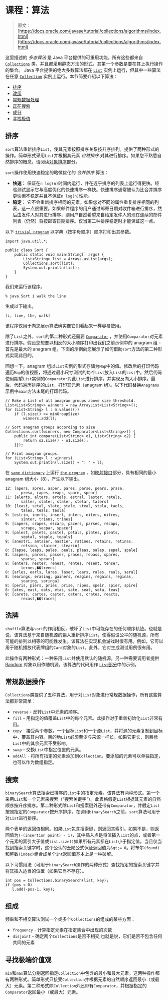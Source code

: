 # 课程：算法

> 原文： [https://docs.oracle.com/javase/tutorial/collections/algorithms/index.html](https://docs.oracle.com/javase/tutorial/collections/algorithms/index.html)

这里描述的 _多态算法_ 是 Java 平台提供的可重用功能。所有这些都来自 [`Collections`](https://docs.oracle.com/javase/8/docs/api/java/util/Collections.html) 类，并且都采用静态方法的形式，其第一个参数是要在其上执行操作的集合。 Java 平台提供的绝大多数算法都在 [`List`](https://docs.oracle.com/javase/8/docs/api/java/util/List.html) 实例上运行，但其中一些算法在任意 [`Collection`](https://docs.oracle.com/javase/8/docs/api/java/util/Collection.html) 实例上运行。本节简要介绍以下算法：

*   [排序](#sorting)
*   [改组](#shuffling)
*   [常规数据处理](#rdm)
*   [正在搜索](#searching)
*   [成分](#composition)
*   [寻找极值](#fev)

## 排序

`sort`算法重新排序`List`，使其元素按照排序关系按升序排列。提供了两种形式的操作。简单形式采用`List`并根据其元素 _自然排序_ 对其进行排序。如果您不熟悉自然排序的概念，请阅读[对象排序](../interfaces/order.html)部分。

`sort`操作使用快速稳定的略微优化的 _合并排序_ 算法：

*   **快速：** 保证在`n log(n)`时间内运行，并在近乎排序的列表上运行得更快。经验测试显示它与高度优化的快速排序一样快。快速排序通常被认为比合并排序更快但不稳定并且不保证`n log(n)`性能。
*   **稳定：** 它不会重新排序相同的元素。如果您对不同的属性重复排序相同的列表，这一点很重要。如果邮件程序的用户通过邮寄日期对收件箱进行排序，然后由发件人对其进行排序，则用户自然希望来自给定发件人的现在连续的邮件列表（仍然）将按邮寄日期排序。仅当第二种排序稳定时才能保证这一点。

以下 [`trivial program`](examples/Sort.java) 以字典（按字母顺序）顺序打印出其参数。

```
import java.util.*;

public class Sort {
    public static void main(String[] args) {
        List<String> list = Arrays.asList(args);
        Collections.sort(list);
        System.out.println(list);
    }
}

```

我们来运行该程序。

```
% java Sort i walk the line

```

生成以下输出。

```
[i, line, the, walk]

```

该程序仅用于向您展示算法确实像它们看起来一样容易使用。

除了`List`之外，`sort`的第二种形式还需要 [`Comparator`](https://docs.oracle.com/javase/8/docs/api/java/util/Comparator.html) ，并使用`Comparator`对元素进行排序。假设您想要以相反的大小顺序打印出我们之前示例中的 anagram 组 - 首先是最大的 anagram 组。下面的示例向您展示了如何借助`sort`方法的第二种形式实现此目的。

回想一下，anagram 组以`List`实例的形式存储为`Map`中的值。修改后的打印代码遍历`Map`的值视图，将通过最小尺寸测试的每个`List`放入`List`的`List`中。然后代码使用期望`List`实例的`Comparator`对此`List`进行排序，并实现反向大小排序。最后，代码遍历排序的`List`，打印其元素（anagram 组）。以下代码替换`Anagrams`示例中`main`方法末尾的打印代码。

```
// Make a List of all anagram groups above size threshold.
List<List<String>> winners = new ArrayList<List<String>>();
for (List<String> l : m.values())
    if (l.size() >= minGroupSize)
        winners.add(l);

// Sort anagram groups according to size
Collections.sort(winners, new Comparator<List<String>>() {
    public int compare(List<String> o1, List<String> o2) {
        return o2.size() - o1.size();
    }});

// Print anagram groups.
for (List<String> l : winners)
    System.out.println(l.size() + ": " + l);

```

在 [`same dictionary`](../interfaces/examples/dictionary.txt) 上运行 [`the program`](examples/Anagrams2.java) ，如[映射接口](../interfaces/map.html)部分，具有相同的最小 anagram 组大小（8），产生以下输出。

```
12: [apers, apres, asper, pares, parse, pears, prase,
       presa, rapes, reaps, spare, spear]
11: [alerts, alters, artels, estral, laster, ratels,
       salter, slater, staler, stelar, talers]
10: [least, setal, slate, stale, steal, stela, taels,
       tales, teals, tesla]
9: [estrin, inerts, insert, inters, niters, nitres,
       sinter, triens, trines]
9: [capers, crapes, escarp, pacers, parsec, recaps,
       scrape, secpar, spacer]
9: [palest, palets, pastel, petals, plates, pleats,
       septal, staple, tepals]
9: [anestri, antsier, nastier, ratines, retains, retinas,
       retsina, stainer, stearin]
8: [lapse, leaps, pales, peals, pleas, salep, sepal, spale]
8: [aspers, parses, passer, prases, repass, spares,
       sparse, spears]
8: [enters, nester, renest, rentes, resent, tenser,
       ternes,��treens]
8: [arles, earls, lares, laser, lears, rales, reals, seral]
8: [earings, erasing, gainers, reagins, regains, reginas,
       searing, seringa]
8: [peris, piers, pries, prise, ripes, speir, spier, spire]
8: [ates, east, eats, etas, sate, seat, seta, teas]
8: [carets, cartes, caster, caters, crates, reacts,
       recast,��traces]

```

## 洗牌

`shuffle`算法与`sort`的作用相反，破坏了`List`中可能存在的任何顺序轨迹。也就是说，该算法基于来自随机源的输入重新排序`List`，使得假设公平的随机源，所有可能的排列以相等的可能性发生。该算法在实现机会游戏时很有用。例如，它可以用于随机播放代表牌组的`Card`对象的`List`。此外，它对生成测试用例很有用。

此操作有两种形式：一种采用`List`并使用默认的随机源，另一种需要调用者提供 [Random](https://docs.oracle.com/javase/8/docs/api/java/util/Random.html) 对象以用作随机源。该算法的代码用作 [`List`部分](../interfaces/list.html#shuffle)中的示例。

## 常规数据操作

`Collections`类提供了五种算法，用于对`List`对象进行常规数据操作，所有这些算法都非常简单：

*   `reverse` - 反转`List`中元素的顺序。
*   `fill` - 用指定的值覆盖`List`中的每个元素。此操作对于重新初始化`List`非常有用。
*   `copy` - 接受两个参数，一个目标`List`和一个源`List`，并将源的元素复制到目标中，覆盖其内容。目的地`List`必须至少与来源一样长。如果它更长，则目标`List`中的其余元素不受影响。
*   `swap` - 交换`List`中指定位置的元素。
*   `addAll` - 将所有指定的元素添加到`Collection`。要添加的元素可以单独指定，也可以作为数组指定。

## 搜索

`binarySearch`算法搜索已排序的`List`中的指定元素。该算法有两种形式。第一个采用`List`和一个元素来搜索（“搜索关键字”）。此表格假定`List`根据其元素的自然顺序按升序排序。第二种形式除`List`和搜索键外还带有`Comparator`，并假定`List`按照指定的`Comparator`按升序排序。在调用`binarySearch`之前，`sort`算法可用于对`List`进行排序。

两个表单的返回值相同。如果`List`包含搜索键，则返回其索引。如果不是，则返回值为`(-(insertion point) - 1)`，其中插入点是将值插入`List`的点，或者第一个元素的索引大于值或`list.size()`如果所有元素都在`List`小于指定值。当且仅当找到搜索关键字时，这个公认的丑陋公式保证返回值为`&gt;= 0`。将布尔`(found)`和整数`(index)`组合成单个`int`返回值基本上是一种破解。

以下习惯用法（可用于`binarySearch`操作的两种形式）查找指定的搜索关键字并将其插入适当的位置（如果它尚不存在）。

```
int pos = Collections.binarySearch(list, key);
if (pos < 0)
   l.add(-pos-1, key);

```

## 组成

频率和不相交算法测试一个或多个`Collections`的组成的某些方面：

*   `frequency` - 计算指定元素在指定集合中出现的次数
*   `disjoint` - 确定两个`Collections`是否不相交;也就是说，它们是否不包含任何共同的元素

## 寻找极端价值观

`min`和`max`算法分别返回指定`Collection`中包含的最小和最大元素。这两种操作都有两种形式。简单形式只接受`Collection`并根据元素的自然顺序返回最小（或最大）元素。第二种形式除`Collection`外还带有`Comparator`，并根据指定的`Comparator`返回最小（或最大）元素。